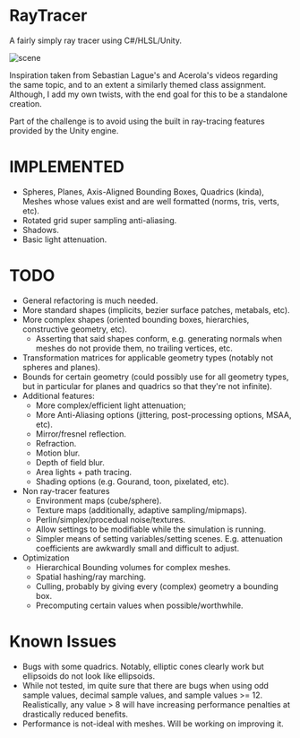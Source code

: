 # RayTracer
A fairly simply ray tracer using C#/HLSL/Unity.

![scene](https://github.com/user-attachments/assets/11a60649-36c3-444a-9550-43a962baf8e3)

Inspiration taken from Sebastian Lague's and Acerola's videos regarding the same topic, and to an extent a similarly themed class assignment.\
Although, I add my own twists, with the end goal for this to be a standalone creation.

Part of the challenge is to avoid using the built in ray-tracing features provided by the Unity engine.

# IMPLEMENTED
* Spheres, Planes, Axis-Aligned Bounding Boxes, Quadrics (kinda), Meshes whose values exist and are well formatted (norms, tris, verts, etc).
* Rotated grid super sampling anti-aliasing.
* Shadows.
* Basic light attenuation.

# TODO
* General refactoring is much needed.
* More standard shapes (implicits, bezier surface patches, metabals, etc).
* More complex shapes (oriented bounding boxes, hierarchies, constructive geometry, etc).
    * Asserting that said shapes conform, e.g. generating normals when meshes do not provide them, no trailing vertices, etc.
* Transformation matrices for applicable geometry types (notably not spheres and planes).
* Bounds for certain geometry (could possibly use for all geometry types, but in particular for planes and quadrics so that they're not infinite).
* Additional features:
    * More complex/efficient light attenuation;
    * More Anti-Aliasing options (jittering, post-processing options, MSAA, etc).
    * Mirror/fresnel reflection.
    * Refraction.
    * Motion blur.
    * Depth of field blur.
    * Area lights + path tracing.
    * Shading options (e.g. Gourand, toon, pixelated, etc).
* Non ray-tracer features
    * Environment maps (cube/sphere).
    * Texture maps (additionally, adaptive sampling/mipmaps).
    * Perlin/simplex/procedual noise/textures.
    * Allow settings to be modifiable while the simulation is running.
    * Simpler means of setting variables/setting scenes. E.g. attenuation coefficients are awkwardly small and difficult to adjust. 
* Optimization
    * Hierarchical Bounding volumes for complex meshes.
    * Spatial hashing/ray marching.
    * Culling, probably by giving every (complex) geometry a bounding box.
    * Precomputing certain values when possible/worthwhile.
# Known Issues
   * Bugs with some quadrics. Notably, elliptic cones clearly work but ellipsoids do not look like ellipsoids.
   * While not tested, im quite sure that there are bugs when using odd sample values, decimal sample values, and sample values >= 12. Realistically, any value > 8 will have increasing performance
     penalties at drastically reduced benefits.
   * Performance is not-ideal with meshes. Will be working on improving it.
